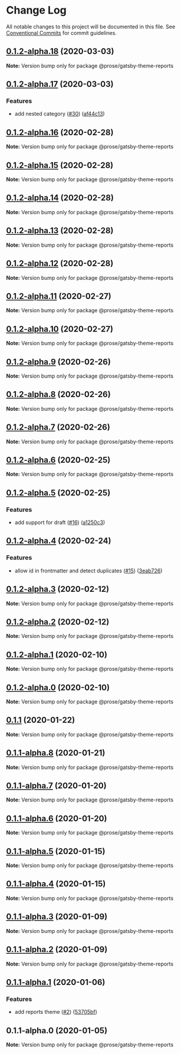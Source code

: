 # Change Log

All notable changes to this project will be documented in this file.
See [Conventional Commits](https://conventionalcommits.org) for commit guidelines.

## [0.1.2-alpha.18](https://github.com/prosejs/prose/compare/@prose/gatsby-theme-reports@0.1.2-alpha.17...@prose/gatsby-theme-reports@0.1.2-alpha.18) (2020-03-03)

**Note:** Version bump only for package @prose/gatsby-theme-reports





## [0.1.2-alpha.17](https://github.com/prosejs/prose/compare/@prose/gatsby-theme-reports@0.1.2-alpha.16...@prose/gatsby-theme-reports@0.1.2-alpha.17) (2020-03-03)


### Features

* add nested category ([#30](https://github.com/prosejs/prose/issues/30)) ([af44c13](https://github.com/prosejs/prose/commit/af44c1379f26f191eeacc210578cb7a59effc1d0))





## [0.1.2-alpha.16](https://github.com/prosejs/prose/compare/@prose/gatsby-theme-reports@0.1.2-alpha.15...@prose/gatsby-theme-reports@0.1.2-alpha.16) (2020-02-28)

**Note:** Version bump only for package @prose/gatsby-theme-reports





## [0.1.2-alpha.15](https://github.com/prosejs/prose/compare/@prose/gatsby-theme-reports@0.1.2-alpha.14...@prose/gatsby-theme-reports@0.1.2-alpha.15) (2020-02-28)

**Note:** Version bump only for package @prose/gatsby-theme-reports





## [0.1.2-alpha.14](https://github.com/prosejs/prose/compare/@prose/gatsby-theme-reports@0.1.2-alpha.13...@prose/gatsby-theme-reports@0.1.2-alpha.14) (2020-02-28)

**Note:** Version bump only for package @prose/gatsby-theme-reports





## [0.1.2-alpha.13](https://github.com/prosejs/prose/compare/@prose/gatsby-theme-reports@0.1.2-alpha.12...@prose/gatsby-theme-reports@0.1.2-alpha.13) (2020-02-28)

**Note:** Version bump only for package @prose/gatsby-theme-reports





## [0.1.2-alpha.12](https://github.com/prosejs/prose/compare/@prose/gatsby-theme-reports@0.1.2-alpha.11...@prose/gatsby-theme-reports@0.1.2-alpha.12) (2020-02-28)

**Note:** Version bump only for package @prose/gatsby-theme-reports





## [0.1.2-alpha.11](https://github.com/prosejs/prose/compare/@prose/gatsby-theme-reports@0.1.2-alpha.10...@prose/gatsby-theme-reports@0.1.2-alpha.11) (2020-02-27)

**Note:** Version bump only for package @prose/gatsby-theme-reports





## [0.1.2-alpha.10](https://github.com/prosejs/prose/compare/@prose/gatsby-theme-reports@0.1.2-alpha.9...@prose/gatsby-theme-reports@0.1.2-alpha.10) (2020-02-27)

**Note:** Version bump only for package @prose/gatsby-theme-reports





## [0.1.2-alpha.9](https://github.com/prosejs/prose/compare/@prose/gatsby-theme-reports@0.1.2-alpha.8...@prose/gatsby-theme-reports@0.1.2-alpha.9) (2020-02-26)

**Note:** Version bump only for package @prose/gatsby-theme-reports





## [0.1.2-alpha.8](https://github.com/prosejs/prose/compare/@prose/gatsby-theme-reports@0.1.2-alpha.7...@prose/gatsby-theme-reports@0.1.2-alpha.8) (2020-02-26)

**Note:** Version bump only for package @prose/gatsby-theme-reports





## [0.1.2-alpha.7](https://github.com/prosejs/prose/compare/@prose/gatsby-theme-reports@0.1.2-alpha.6...@prose/gatsby-theme-reports@0.1.2-alpha.7) (2020-02-26)

**Note:** Version bump only for package @prose/gatsby-theme-reports





## [0.1.2-alpha.6](https://github.com/prosejs/prose/compare/@prose/gatsby-theme-reports@0.1.2-alpha.5...@prose/gatsby-theme-reports@0.1.2-alpha.6) (2020-02-25)

**Note:** Version bump only for package @prose/gatsby-theme-reports





## [0.1.2-alpha.5](https://github.com/prosejs/prose/compare/@prose/gatsby-theme-reports@0.1.2-alpha.4...@prose/gatsby-theme-reports@0.1.2-alpha.5) (2020-02-25)


### Features

* add support for draft ([#16](https://github.com/prosejs/prose/issues/16)) ([a1250c3](https://github.com/prosejs/prose/commit/a1250c3b504c8e30993089b9e46055fa6ac3ea25))





## [0.1.2-alpha.4](https://github.com/prosejs/prose/compare/@prose/gatsby-theme-reports@0.1.2-alpha.3...@prose/gatsby-theme-reports@0.1.2-alpha.4) (2020-02-24)


### Features

* allow id in frontmatter and detect duplicates ([#15](https://github.com/prosejs/prose/issues/15)) ([3eab726](https://github.com/prosejs/prose/commit/3eab7269826a52beed51a720c1d8e77ecefd9f14))





## [0.1.2-alpha.3](https://github.com/prosejs/prose/compare/@prose/gatsby-theme-reports@0.1.2-alpha.2...@prose/gatsby-theme-reports@0.1.2-alpha.3) (2020-02-12)

**Note:** Version bump only for package @prose/gatsby-theme-reports





## [0.1.2-alpha.2](https://github.com/prosejs/prose/compare/@prose/gatsby-theme-reports@0.1.2-alpha.1...@prose/gatsby-theme-reports@0.1.2-alpha.2) (2020-02-12)

**Note:** Version bump only for package @prose/gatsby-theme-reports





## [0.1.2-alpha.1](https://github.com/prosejs/prose/compare/@prose/gatsby-theme-reports@0.1.2-alpha.0...@prose/gatsby-theme-reports@0.1.2-alpha.1) (2020-02-10)

**Note:** Version bump only for package @prose/gatsby-theme-reports





## [0.1.2-alpha.0](https://github.com/prosejs/prose/compare/@prose/gatsby-theme-reports@0.1.1...@prose/gatsby-theme-reports@0.1.2-alpha.0) (2020-02-10)

**Note:** Version bump only for package @prose/gatsby-theme-reports





## [0.1.1](https://github.com/prosejs/prose/compare/@prose/gatsby-theme-reports@0.1.1-alpha.8...@prose/gatsby-theme-reports@0.1.1) (2020-01-22)

**Note:** Version bump only for package @prose/gatsby-theme-reports





## [0.1.1-alpha.8](https://github.com/prosejs/prose/compare/@prose/gatsby-theme-reports@0.1.1-alpha.7...@prose/gatsby-theme-reports@0.1.1-alpha.8) (2020-01-21)

**Note:** Version bump only for package @prose/gatsby-theme-reports





## [0.1.1-alpha.7](https://github.com/prosejs/prose/compare/@prose/gatsby-theme-reports@0.1.1-alpha.6...@prose/gatsby-theme-reports@0.1.1-alpha.7) (2020-01-20)

**Note:** Version bump only for package @prose/gatsby-theme-reports





## [0.1.1-alpha.6](https://github.com/prosejs/prose/compare/@prose/gatsby-theme-reports@0.1.1-alpha.5...@prose/gatsby-theme-reports@0.1.1-alpha.6) (2020-01-20)

**Note:** Version bump only for package @prose/gatsby-theme-reports





## [0.1.1-alpha.5](https://github.com/prosejs/prose/compare/@prose/gatsby-theme-reports@0.1.1-alpha.4...@prose/gatsby-theme-reports@0.1.1-alpha.5) (2020-01-15)

**Note:** Version bump only for package @prose/gatsby-theme-reports





## [0.1.1-alpha.4](https://github.com/prosejs/prose/compare/@prose/gatsby-theme-reports@0.1.1-alpha.3...@prose/gatsby-theme-reports@0.1.1-alpha.4) (2020-01-15)

**Note:** Version bump only for package @prose/gatsby-theme-reports





## [0.1.1-alpha.3](https://github.com/prosejs/prose/compare/@prose/gatsby-theme-reports@0.1.1-alpha.2...@prose/gatsby-theme-reports@0.1.1-alpha.3) (2020-01-09)

**Note:** Version bump only for package @prose/gatsby-theme-reports





## [0.1.1-alpha.2](https://github.com/prosejs/prose/compare/@prose/gatsby-theme-reports@0.1.1-alpha.1...@prose/gatsby-theme-reports@0.1.1-alpha.2) (2020-01-09)

**Note:** Version bump only for package @prose/gatsby-theme-reports





## [0.1.1-alpha.1](https://github.com/prosejs/prose/compare/@prose/gatsby-theme-reports@0.1.1-alpha.0...@prose/gatsby-theme-reports@0.1.1-alpha.1) (2020-01-06)


### Features

* add reports theme ([#2](https://github.com/prosejs/prose/issues/2)) ([53705bf](https://github.com/prosejs/prose/commit/53705bf02821623ddd91af607da64121c492c2e2))





## 0.1.1-alpha.0 (2020-01-05)

**Note:** Version bump only for package @prose/gatsby-theme-reports
